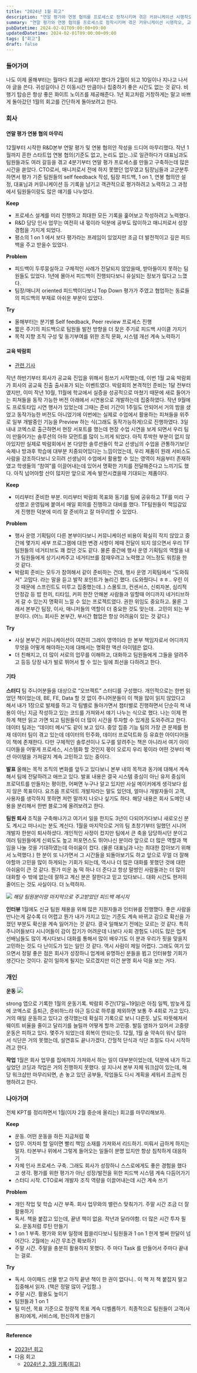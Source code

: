 ```yaml
---
title: "2024년 1월 회고"
description: "연말 평가와 연봉 협의를 프로세스로 정착시키며 겪은 커뮤니케이션 시행착오, 교육 박람회 TF에서 얻은 배움, 운동 루틴을 다시 세우며 멘탈을 회복한 과정, 팀 문화 실험이 남긴 성과와 숙제를 항목별로 정리한 2024년 1월의 상세 회고다. 특히 평가 기록을 남기는 포맷과 1 on 1에서 다룬 질문 리스트를 공개해 조직 운영에 참고하도록 했고, 다음 분기에 개선할 실천 계획도 함께 작성했다."
summary: "연말 평가와 연봉 협의를 프로세스로 정착시키며 겪은 커뮤니케이션 시행착오, 교육 박람회 TF에서 얻은 배움, 운동 루틴을 다시 세우며 멘탈을 회복한 과정, 팀 문화 실험이 남긴 성과와 숙제를 항목별로 정리한 2024년 1월의 상세 회고다. 특히 평가 기록을 남기는 포맷과 1 on 1에서..."
pubDatetime: 2024-02-01T09:00:00+09:00
updatedDatetime: 2024-02-01T09:00:00+09:00
tags: ["회고"]
draft: false
---
```


### 들어가며

나도 이제 올해부터는 월마다 회고를 써야지! 했다가 2월이 되고 10일이나 지나고 나서야 글을 쓴다. 귀성길이나 긴 이동시간 만큼이나 집중하기 좋은 시간도 없는 것 같다. 비행기 탑승은 항상 좋은 화이트 노이즈를 제공해준다. 1년 회고처럼 거창하게는 말고 바쁘게 돌아갔던 1월의 회고를 간단하게 돌아보려고 한다.

### 회사

#### 연말 평가 연봉 협의 마무리

12월부터 시작한 R&D본부 연말 평가 및 연봉 협의안 작성을 드디어 마무리했다. 작년 1월까지 흔한 스타트업 연봉 협의(기준도 없고, 논리도 없는..)로 일관하다가 대표님과도 팀원들과도 여러 갈등을 겪고 4분기부터 연말 평가 프로세스를 만들고 구축하는데 많은 시간을 쏟았다. CTO로서, 매니저로서 전에 하지 못했던 업무였고 팀장님들과 고군분투하면서 평가 기준 팀원들의 self feedback 작성, 팀장 피드백, 1 on 1, 연봉 협의안 설정, 대표님과 커뮤니케이션 등 기록을 남기고 객관적으로 평가하려고 노력하고 그 과정에서 팀원들이랑도 많은 얘기를 나누었다.

**Keep**

- 프로세스 설계를 미리 진행하고 최대한 모든 기록을 훑어보고 작성하려고 노력했다.
- R&D 담당 인사 업무는 여전히 내 몫이라 덕분에 공부도 많이하고 매니저로서 성장 경험을 가지게 되었다.
- 평소의 1 on 1 에서 보다 평가라는 프레임이 있었지만 조금 더 발전적이고 깊은 피드백을 주고 받을수 있었다.

**Problem**

- 피드백이 두루뭉실하고 구체적인 사례가 전달되지 않았을때, 받아들이지 못하는 팀원들도 있었다. 1년에 몰아서 피드백이 진행되다보니 유실되는 정보가 많다고 느꼈다.
- 팀장/매니저 oriented 피드백이다보니 Top Down 평가가 주였고 협업하는 동료들의 피드백의 부재로 아쉬운 부분이 있었다.

**Try**

- 올해부터는 분기별 Self feedback, Peer review 프로세스 진행
- 짧은 주기의 피드백으로 팀원들 발전 방향을 더 잦은 주기로 피드백 사이클 가지기
- 목적 지향 조직 구성 및 동기부여를 위한 조직 문화, 시스템 개선 계속 노력하기

#### 교육 박람회

- [관련 기사](https://edu.chosun.com/m/edu_article.html?contid=2024011780215)

작년 하반기부터 회사가 공교육 진입을 위해서 힘쓰기 시작했는데, 이번 1월 교육 박람회가 회사의 공교육 진출 출사표가 되는 이벤트였다. 박람회의 본격적인 준비는 1달 전부터 였지만, 이미 작년 10월, 11월에 학교에서 실증을 성공적으로 마쳤기 때문에 새로 들어가는 피쳐들을 동작 가능한 버전 아래에서 시연용으로 개발하는데 집중하였다. 작년 9월에도 프로토타입 시연 행사가 있었는데 그때는 준비 기간이 1주일도 안되어서 거의 밤을 샜었고 동작가능한 버전도 아니었기에 이번에는 실제로 수업에서 활용하는 피쳐들을 위주로 일부 개발중인 기능을 Preview 하는 식(그래도 동작가능하게)으로 진행하였다. 3일 내내 코엑스로 출근하면서 현장 서포트를 했는데 현장 수업 시연을 보게 되면서 우리 팀이 만들어가는 솔루션의 아하 모먼트를 많이 느끼게 되었다.
아직 투박한 부분이 없지 않아있지만 실제로 박람회에서 본 다양한 솔루션들이 학교 선생님의 수업을 관통하기보단 숙제나 방과후 학습에 대부분 치중되어있다는 느낌이었는데, 우리 제품이 원래 서비스도 사람을 강조하다보니 오히려 선생님이 수업에서 활용할 수 있는 영역이 처음부터 존재하였고 학생들의 “참여”를 이끌어내는데 있어서 명확한 가치를 전달해준다고 느끼기도 했다. 아직 넘어야할 산이 많지만 앞으로 계속 발전시켰을때 기대되는 제품이다.

**Keep**

- 미리부터 준비한 부분. 미리부터 박람회 목표와 동기를 팀에 공유하고 TF를 미리 구성했고 운영팀에 붙여서 매일 회의를 진행하고 대비를 했다. TF팀원들이 책임감있게 진행한 덕분에 미리 잘 준비하고 잘 마무리할 수 있었다.

**Problem**

- 행사 운영 기획팀이 다른 본부이다보니 커뮤니케이션 비용이 확실히 작지 않았고 중간에 몇가지 세부 프로그램에 대한 변경 사항이 제때 전달이 되지 않으면서 우리 TF팀원들의 네거티브도 꽤 컸던 것도 같다. 물론 중간에 행사 운영 기획팀의 역할을 내가 팀원들에게 상기시켜주고 네거티브를 잠재우려고 노력했고 어느정도 워킹을 한 것 같다.
- 박람회 준비는 모두가 참여해서 같이 준비하는 건데, 행사 운영 기획팀에서 “도와줘서” 고맙다. 라는 말을 듣고 발작 포인트가 눌리긴 했다. (도와줬다니 ㅎㅎ.. 우린 이것 때문에 스프린트도 미루고 집중했는데..) 스몰토크, 컨센서스, 신뢰자본, 심리적 안정감 등 밥 한끼, 티타임, 커피 한잔 안해본 사람들과 일할때 어디까지 네거티브하게 갈 수 있는지 명확히 느낄 수 있는 프로젝트였다. 권한 위임도 중요하고. 물론 그래서 본부간 팀장, 이사, 매니저들의 역할이 더 중요한 것도 맞는데.. 고민이 되는 부분이다. (어느 회사든 본부간, 부서간 협업은 항상 어려움이 있는 것 같다.)

**Try**

- 사실 본부간 커뮤니케이션이 여전히 그레이 영역이라 한 본부 책임자로서 어디까지 무엇을 어떻게 해야하는지에 대해서는 명확한 액션 아이템은 없다.
- 더 친해지고, 더 많이 서로의 업무를 이해하고, 대화하고 팀원들에게 그들을 알려주고 등등 당장 내가 발로 뛰어서 할 수 있는 일에 최선을 다하려고 한다.

#### 기타

**스터디**
팀 주니어분들을 대상으로 “오브젝트” 스터디를 구성했다. 개인적으로는 한번 읽었던 책이었는데, BE, FE, Data 할 것 없이 주니어분들이 이 책을 많이 읽지 않았다고 해서 내가 1장으로 발제를 하고 각 팀별로 돌아가면서 챕터별로 진행하면서 단순히 책 내용이 아닌 지금 작성하고 있는 코드를 가져와서 얘기 나누는 식으로 했다. 나는 이제 편하게 책만 읽고 가면 되고 팀원들이 더 많이 시간을 투자할 수 있게끔 도와주려고 한다.
데이터 팀과는 “데이터 메시”도 같이 보고 있다. 중앙 집중 기능 팀의 가장 큰 문제를 현재 데이터 팀이 겪고 있는데 데이터의 민주화, 데이터 프로덕트화 등 유효한 아이디어들이 책에 존재한다. 다만 구체적인 솔루션이나 도구를 알려주는 책은 아니라서 여기 아이디어들을 어떻게 프로세스, 시스템화 할 것인지 몫이 오로지 우리 몫이라 어떤 것부터 액션 아이템을 가져갈지 계속 고민하고 있는 중이다.

**발표**
올해는 목적 조직의 변화를 앞두고 있다보니 본부 내의 목적과 동기에 대해서 계속해서 팀에 전달하려고 애쓰고 있다. 발표 내용은 결국 시스템 중심이 아닌 유저 중심의 프로덕트를 만들자는 평이한, 어쩌면 누구나 알고 있지만 사실 메이커에게 생각보다 쉽지 않은 목표이다. 요즈음 프로덕트 개발자라는 말도 있던데, 얼마나 개발자들이 고객, 사용자를 생각하지 못하면 저런 말까지 나오나 싶기도 하다. 해당 내용은 회사 도메인 내용을 분리해서 한번 블로그에 올려보려고 한다.

**팀원 퇴사**
조직을 구축해나가고 여기서 일을 한지도 3년이 다되어가다보니 새로오신 분도 계시고 떠나시는 분도 계신다. 1월을 마지막으로 거의 팀 초창기부터 일했던 시니어 개발자 한분이 퇴사하셨다. 개인적인 사정이 컸지만 팀에서 큰 축을 담당하시던 분이고 여러 팀원들에게 신뢰도도 높고 퍼포먼스도 뛰어나신 분이라 앞으로 더 많은 역할과 책임을 나눌 것을 기대하였는데 아쉬움이 컸다. (물론 대표님과 나는 최대한 잡아보기 위해서 노력했다.)
한 분이 또 나가면서 그 시간들을 되돌아보기도 하고 앞으로 무얼 더 잘해야할까 고민을 많이 하게되는 기회가 되는데, 역시나 더 많은 대화를 못했던 것에 대한 아쉬움이 큰 것 같다. 뭔가 미운 놈 떡 하나 더 준다고 항상 말썽인 사람들과는 더 많이 대화할 수 밖에 없는데 잘하고 계신 분은 잘한다고 믿고 있다보니.. 대화 시간도 현저히 줄어드는 것도 사실이다. 더 노력하자.

![](https://i.imgur.com/mbNCHZt.jpg)
_해당 팀원분이랑 마지막으로 주고받았던 피드백 메시지_

**인터뷰**
1월에도 신규 팀원 채용을 위해 많은 지원자들과 인터뷰를 진행했다. 좋은 사람을 만나는게 갈수록 더 어렵고 뭔가 내가 가지고 있는 기준도 계속 바뀌고 감으로 확신을 가졌던 부분도 확신을 계속 잃어가는 것 같다. 결국 일해보기 전에는 모르는 것 같다. 특히 주니어들보다 시니어들이 감이 잡기가 어려운데 나보다 사회 경험도 나이도 많은 업계 선배님들도 많이 계시다보니 대화를 통해서 많이 배우기도 이 분과 우리가 핏을 맞을지 고민하는 것도 다 난이도가 있는 일인 것 같다. 역시 사람이 제일 어렵다. 그래도 여기 있으면서 정말 좋은 점은 회사가 성장하니 업계에 유명하신 분들을 뵙고 인터뷰할 기회가 생긴다는 것이다. 같이 일하게 될지는 모르겠지만 이건 분명 회사 덕을 보는 거다.

### 개인

**운동**
![](https://i.imgur.com/VBhALfX.jpg)

strong 앱으로 기록한 1월의 운동기록. 박람회 주간(17일~19일)은 아침 일찍, 밤늦게 집에 코엑스로 출퇴근, 준비하느라 야근 등으로 하루를 제외하면 보통 주 4회로 가고 있다. 거의 매일 운동하고 있다고 생각했는데 확실히 기록으로 보니 다른듯. 날도 따뜻해져서 웨이트 비율을 줄이고 달리기를 늘릴까 어떻게 할까 고민중. 발등 염좌가 있어서 고중량 운동은 피하고 있다. 몇주가 되었는데 회복이 안되는듯.
12월, 1월 술 약속이 워낙 많아서 식단은 거의 못했는데, 설연휴도 끝나가겠다, 간헐적 단식과 식단 조절도 다시 시작하려고 한다.

**작업**
1월은 회사 업무를 집에까지 가져와서 하는 일이 대부분이었는데, 덕분에 내가 하고 싶었던 코딩과 작업은 거의 진행하지 못했다. 설 지나서 본부 자체 워크샵이 있는데, 해당 워크샵만 마무리되면, 손 놓고 있던 공부들, 작업들도 다시 계획을 세워서 조금씩 진행하려고 한다.

### 나아가며

전체 KPT를 정리하면서 1월(이자 2월 중순에 올리는) 회고를 마무리해보자.

**Keep**

- 운동. 어떤 운동을 하든 지금처럼 쭉
- 업무. 어차피 할 일이면 빨리 책임 소재를 가져와서 리드하기. 미뤄서 급하게 하지는 말자. 타본부나 위에서 그렇게 들어오는 일들이 분명 있지만 항상 침착하게 대응하기
- 자체 인사 프로세스 구축. 그래도 회사가 성장하니 스스로에게도 좋은 경험을 했다고 생각. 평가를 위한 평가가 아닌 성장/발전을 위한 피드백 시스템 계속 다듬어가기
- 스터디 시작. CTO로써 개발자 조직 역량을 이끌어내는데 시간 계속 쓰기

**Problem**

- 개인 작업 및 학습 시간 부족. 회사 업무와의 밸런스 맞춰가기. 주말 시간 조금 더 잘 활용하기
- 독서. 책을 붙잡고 있는데, 끝낸 책이 없음. 작년과 달라야함. 더 많은 시간 투자 필요. 운동처럼 루틴 만들기
- 1 on 1 부족. 평가와 외부 일정에 휩쓸리다보니 팀원들과 1 on 1 한게 벌써 한달이 넘어간다. 2월에는 시간 무조건 확보하기
- 주말 시간. 주말을 충분히 활용하지 못했다. 주 마다 Task 를 만들어서 주마다 끝내는 걸로.

**Try**

- 독서. 아이패드 선물 받고 아직 끝낸 책이 한 권이 없다니.. 이 책 저 책 붙잡지 말고 집중해서 읽자. (책은 정말 많이 구입함..)
- 주말 시간. 활용도 높이기
- 팀원들과 1 on 1
- 팀 미션, 목표 기준으로 정량적 목표 계속 디벨롭하기. 최종적으로 팀원들이 고객(사용자)에게, 서비스에, 헌신하게 만들기

---

#### Reference

- [2023년 회고](/posts/2024-01-2023-retro)
- 다음 회고
  - [2024년 2, 3월 기록(회고)](/posts/2024-04-2024-feb-mar-retro)
